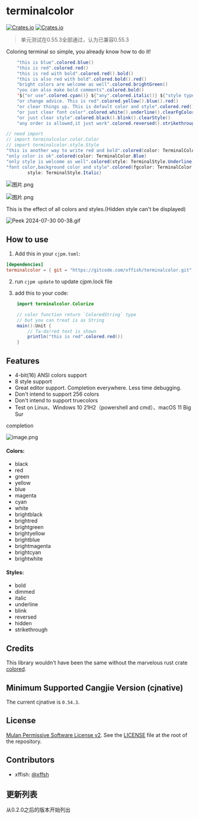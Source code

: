# terminalcolor

[![Crates.io](https://img.shields.io/badge/terminalcolor-0.2.0-2A6FDD)](https://gitcode.com/Cangjie-SIG/terminalcolor/overview) [![Crates.io](https://img.shields.io/badge/license-MulanPSL2-3DA638)](https://gitcode.com/Cangjie-SIG/terminalcolor/blob/main/LICENSE)


> 单元测试在0.55.3全部通过，认为已兼容0.55.3


Coloring terminal so simple, you already know how to do it!

```java
    "this is blue".colored.blue()
    "this is red".colored.red()
    "this is red with bold".colored.red().bold()
    "this is also red with bold".colored.bold().red()
    "bright colors are welcome as well".colored.brightGreen()
    "you can also make bold comments".colored.bold()
    '${"or use".colored.cyan()} ${"any".colored.italic()} ${"style type".colored.yellow()}'
    "or change advice. This is red".colored.yellow().blue().red()
    "or clear things up. This is default color and style".colored.red().bold().clear()
    "or just clear font color".colored.white().underline().clearFgColor()
    "or just clear style".colored.black().blink().clearStyle()
    "any order is allowed,it just work".colored.reversed().strikethrough().brightMagenta()
```
```java
// need import
// import terminalcolor.color.Color
// import terminalcolor.style.Style
"this is another way to write red and bold".colored(color: TerminalColor.Red, style: TerminalStyle.Bold)
"only color is ok".colored(color: TerminalColor.Blue)
"only style is welcome as well".colored(style: TerminalStyle.Underline)
"font color,background color and style".colored(fgcolor: TerminalColor.Red, bgcolor: TerminalColor.Cyan,
        style: TerminalStyle.Italic)
```


![图片.png](https://s2.loli.net/2024/08/20/hZL9v6oesixGHJY.png)

![图片.png](https://s2.loli.net/2024/08/20/nk5ptFeTf9RYOuK.png)

This is the effect of all colors and styles.(Hidden style can't be displayed)

![Peek 2024-07-30 00-38.gif](https://s2.loli.net/2024/07/30/TSgY8PkiuOXv5zV.gif)

## How to use

1. Add this in your `cjpm.toml`:

```toml
[dependencies]
terminalcolor = { git = "https://gitcode.com/xffish/terminalcolor.git", tag = "0.2.0" }
```
2. run `cjpm update` to update cjpm.lock file

3. add this to your code:

```java
    import terminalcolor.Colorize

    // color function return `ColoredString` type
    // but you can treat is as String
    main():Unit {
        // Ta-da!red text is shown
        println("this is red".colored.red())
    }
```

## Features
- 4-bit(16) ANSI colors support
- 8 style support
- Great editor support. Completion everywhere. Less time debugging.
- Don't intend to support 256 colors
- Don't intend to support truecolors
- Test on Linux、Windows 10 21H2（powershell and cmd）、macOS 11 Big Sur

completion

![image.png](https://s2.loli.net/2024/07/21/falRcn5jKEpquBM.png)



#### Colors:

- black
- red
- green
- yellow
- blue
- magenta
- cyan
- white
- brightblack
- brightred
- brightgreen
- brightyellow
- brightblue
- brightmagenta
- brightcyan
- brightwhite

#### Styles:

- bold
- dimmed
- italic
- underline
- blink
- reversed
- hidden
- strikethrough


## Credits
This library wouldn't have been the same without the marvelous rust crate [colored](https://github.com/colored-rs/colored).


## Minimum Supported Cangjie Version (cjnative)
The current cjnative is `0.54.3`.

## License

[Mulan Permissive Software License v2](https://opensource.org/license/mulanpsl-2-0). See the
[LICENSE](https://gitcode.com/xffish/terminalcolor/blob/main/LICENSE) file at the
root of the repository.


## Contributors

- xffish: [@xffsh](https://gitcode.com/xffish)

## 更新列表
从0.2.0之后的版本开始列出